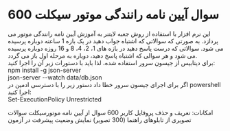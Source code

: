 # 600 سوال آیین نامه رانندگی موتور سیکلت

این نرم افزار با استفاده از روش جعبه لایتنر به آموزش آیین نامه رانندگی موتور می پردازد. به صورتی که سوالاتی که اشتباه جواب دهید در یک بازه 1 ساعته دوباره پرسیده می شود. سوالاتی که درست پاسخ دهید در بازه های 1، 2، 4، 8 و 16 روزه دوباره پرسیده می شود و هر سوالی که اشتباه پاسخ دهید، دوباره به مرحله اول باز می گردد.<br/>
برای دیتابیس از جیسون سرور استفاده شده، لذا باید با دستورات زیر آن را اجرا کنید:<br/>
npm install -g json-server<br/>
json-server --watch data/db.json<br/>
اگر برای اجرای جیسون سرور خطا داد دستور زیر را با دسترسی ادمین در powershell اجرا کنید:<br/>
Set-ExecutionPolicy Unrestricted

امکانات:
تعریف و حذف پروفایل کاربر
600 سوال از آیین نامه موتورسیکلت
سوالات تصویری از تابلوهای راهنما (300 تصویر)
نمایش وضعیت پیشرفت در آزمون
